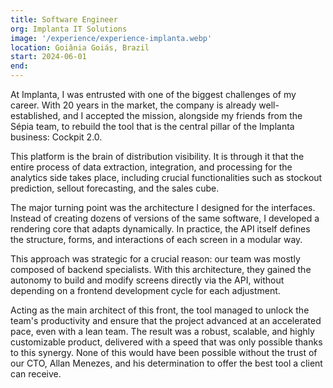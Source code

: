 ```yaml
---
title: Software Engineer
org: Implanta IT Solutions
image: '/experience/experience-implanta.webp'
location: Goiânia Goiás, Brazil
start: 2024-06-01
end:
---
```

At Implanta, I was entrusted with one of the biggest challenges of my career. With 20 years in the market, the company is already well-established, and I accepted the mission, alongside my friends from the Sépia team, to rebuild the tool that is the central pillar of the Implanta business: Cockpit 2.0.

This platform is the brain of distribution visibility. It is through it that the entire process of data extraction, integration, and processing for the analytics side takes place, including crucial functionalities such as stockout prediction, sellout forecasting, and the sales cube.

The major turning point was the architecture I designed for the interfaces. Instead of creating dozens of versions of the same software, I developed a rendering core that adapts dynamically. In practice, the API itself defines the structure, forms, and interactions of each screen in a modular way.

This approach was strategic for a crucial reason: our team was mostly composed of backend specialists. With this architecture, they gained the autonomy to build and modify screens directly via the API, without depending on a frontend development cycle for each adjustment.

Acting as the main architect of this front, the tool managed to unlock the team's productivity and ensure that the project advanced at an accelerated pace, even with a lean team. The result was a robust, scalable, and highly customizable product, delivered with a speed that was only possible thanks to this synergy. None of this would have been possible without the trust of our CTO, Allan Menezes, and his determination to offer the best tool a client can receive.
